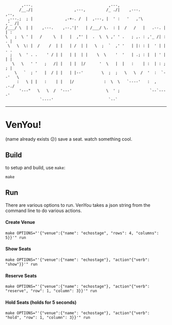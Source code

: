 ```                                                                  
       ,---.                                 ,---,                           
      /__./|                  ,---,         /_ ./|    ,---.            ,--,  
 ,---.;  ; |              ,-+-. /  |  ,---, |  ' :   '   ,'\         ,'_ /|
/___/ \  | |    ,---.    ,--.'|'   | /___/ \.  : |  /   /   |   .--. |  | :
\   ;  \ ' |   /     \  |   |  ,"' |  .  \  \ ,' ' .   ; ,. : ,'_ /| :  . |
 \   \  \: |  /    /  | |   | /  | |   \  ;  `  ,' '   | |: : |  ' | |  . .  
  ;   \  ' . .    ' / | |   | |  | |    \  \    '  '   | .; : |  | ' |  | |  
   \   \   ' '   ;   /| |   | |  |/      '  \   |  |   :    | :  | : ;  ; |  
    \   `  ; '   |  / | |   | |--'        \  ;  ;   \   \  /  '  :  `--'   \ 
     :   \ | |   :    | |   |/             :  \  \   `----'   :  ,      .-./ 
      '---"   \   \  /  '---'               \  ' ;             `--`----' 
               `----'                        `--`                            
```
______________________________________________________________________________

# VenYou!
(name already exists 😕)
save a seat. watch something cool.

## Build
to setup and build, use `make`:

`make`

## Run
There are various options to run. VenYou takes a json string from the command line to do various actions.

#### Create Venue

`make OPTIONS="'{"venue":{"name": "echostage", "rows": 4, "columns": 5}}'" run`

#### Show Seats

`make OPTIONS="'{"venue":{"name": "echostage"}, "action"{"verb": "show"}}'" run`

#### Reserve Seats

`make OPTIONS="'{"venue":{"name": "echostage"}, "action"{"verb": "reserve", "row": 1, "column": 3}}'" run`

#### Hold Seats (holds for 5 seconds)

`make OPTIONS="'{"venue":{"name": "echostage"}, "action"{"verb": "hold", "row": 1, "column": 3}}'" run`
